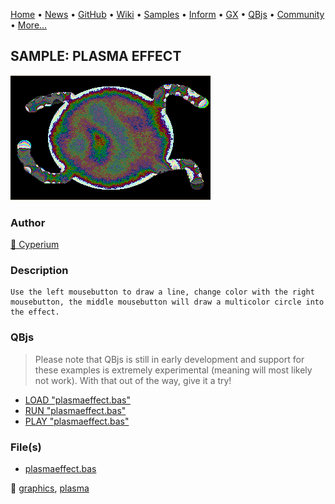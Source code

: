 [Home](https://qb64.com) • [News](../../news.md) • [GitHub](https://github.com/QB64Official/qb64) • [Wiki](https://github.com/QB64Official/qb64/wiki) • [Samples](../../samples.md) • [Inform](../../inform.md) • [GX](../../gx.md) • [QBjs](../../qbjs.md) • [Community](../../community.md) • [More...](../../more.md)

## SAMPLE: PLASMA EFFECT

![screenshot.png](img/screenshot.png)

### Author

[🐝 Cyperium](../cyperium.md) 

### Description

```text
Use the left mousebutton to draw a line, change color with the right mousebutton, the middle mousebutton will draw a multicolor circle into the effect.
```

### QBjs

> Please note that QBjs is still in early development and support for these examples is extremely experimental (meaning will most likely not work). With that out of the way, give it a try!

* [LOAD "plasmaeffect.bas"](https://v6p9d9t4.ssl.hwcdn.net/html/5963335/index.html?src=https://qb64.com/samples/plasma-effect/src/plasmaeffect.bas)
* [RUN "plasmaeffect.bas"](https://v6p9d9t4.ssl.hwcdn.net/html/5963335/index.html?mode=auto&src=https://qb64.com/samples/plasma-effect/src/plasmaeffect.bas)
* [PLAY "plasmaeffect.bas"](https://v6p9d9t4.ssl.hwcdn.net/html/5963335/index.html?mode=play&src=https://qb64.com/samples/plasma-effect/src/plasmaeffect.bas)

### File(s)

* [plasmaeffect.bas](src/plasmaeffect.bas)

🔗 [graphics](../graphics.md), [plasma](../plasma.md)
